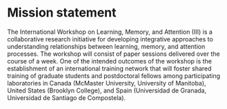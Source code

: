 # Mission statement

The International Workshop on Learning, Memory, and Attention (III) is
a collaborative research initiative for developing integrative
approaches to understanding relationships between learning, memory, and
attention processes. The workshop will consist of paper sessions
delivered over the course of a week.  One of the intended outcomes of
the workshop is the establishment of an international training network
that will foster shared training of graduate students and postdoctoral
fellows among participating laboratories in Canada (McMaster
University, University of Manitoba), United States (Brooklyn College),
and Spain (Universidad de Granada, Universidad de Santiago de
Compostela).
